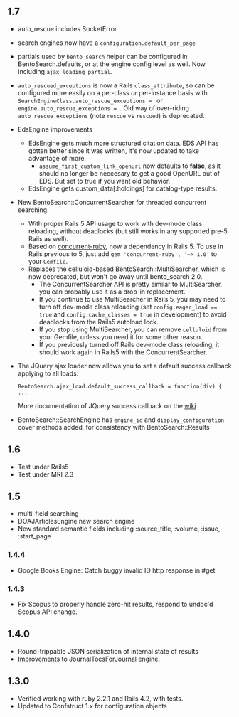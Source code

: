 ## 1.7
* auto_rescue includes SocketError

* search engines now have a `configuration.default_per_page`

* partials used by `bento_search` helper can be configured in BentoSearch.defaults,
  or at the engine config level as well. Now including `ajax_loading_partial`.

* `auto_rescued_exceptions` is now a Rails `class_attribute`, so can be configured
   more easily on a per-class _or_ per-instance basis with `SearchEngineClass.auto_rescue_exceptions = `
   or `engine.auto_rescue_exceptions = `.  Old way of over-riding `auto_rescue_exceptions`
   (note `rescue` vs `rescued`) is deprecated.

* EdsEngine improvements
  * EdsEngine gets much more structured citation data. EDS API has gotten better
    since it was written, it's now updated to take advantage of more.
    * `assume_first_custom_link_openurl` now defaults to **false**, as it should
       no longer be neccesary to get a good OpenURL out of EDS. But set to true
       if you want old behavior.
  * EdsEngine gets custom_data[:holdings] for catalog-type results.

* New BentoSearch::ConcurrentSearcher for threaded concurrent searching.
  * With proper Rails 5 API usage to work with dev-mode class reloading,
    without deadlocks (but still works in any supported pre-5 Rails as well).
  * Based on [concurrent-ruby](https://github.com/ruby-concurrency/concurrent-ruby),
    now a dependency in Rails 5. To use in Rails previous to 5, just add
    `gem 'concurrent-ruby', '~> 1.0'` to your `Gemfile`.
  * Replaces the celluloid-based BentoSearch::MultiSearcher, which is now
    deprecated, but won't go away until bento_search 2.0.
    * The ConcurrentSearcher API is pretty similar to MultiSearcher, you can
      probably use it as a drop-in replacement.
    * If you continue to use MultiSearcher in Rails 5, you may need to
      turn off dev-mode class reloading (set `config.eager_load == true`
      and `config.cache_classes = true` in development) to avoid deadlocks from the Rails5
      autoload lock.
    * If you stop using MultiSearcher, you can remove `celluloid` from your Gemfile,
      unless you need it for some other reason.
    * If you previously turned off Rails dev-mode class reloading, it should
      work again in Rails5 with the ConcurrentSearcher.

* The JQuery ajax loader now allows you to set a default success callback
  applying to all loads:

      BentoSearch.ajax_load.default_success_callback = function(div) { ...

  More documentation of JQuery success callback on the [wiki](https://github.com/jrochkind/bento_search/wiki/AJAX-results-loading)

* BentoSearch::SearchEngine has `engine_id` and `display_configuration` cover
  methods added, for consistency with BentoSearch::Results


## 1.6

* Test under Rails5
* Test under MRI 2.3


## 1.5

* multi-field searching
* DOAJArticlesEngine new search engine
* New standard semantic fields including :source_title, :volume, :issue, :start_page

### 1.4.4

* Google Books Engine: Catch buggy invalid ID http response in #get

### 1.4.3

* Fix Scopus to properly handle zero-hit results, respond to undoc'd Scopus API change.

## 1.4.0

* Round-trippable JSON serialization of internal state of results
* Improvements to JournalTocsForJournal engine.

## 1.3.0

* Verified working with ruby 2.2.1 and Rails 4.2, with tests.
* Updated to Confstruct 1.x for configuration objects
